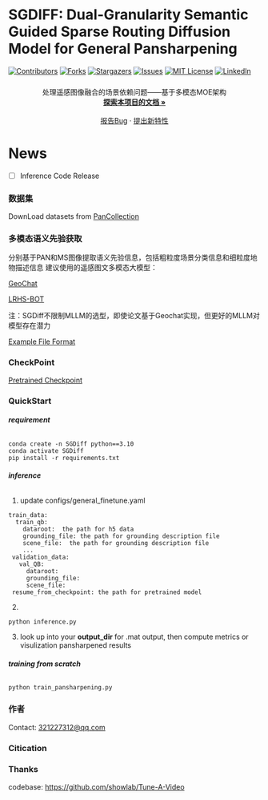 # SGDIFF: Dual-Granularity Semantic Guided Sparse Routing Diffusion Model for General Pansharpening

<!-- PROJECT SHIELDS -->

[![Contributors][contributors-shield]][contributors-url]
[![Forks][forks-shield]][forks-url]
[![Stargazers][stars-shield]][stars-url]
[![Issues][issues-shield]][issues-url]
[![MIT License][license-shield]][license-url]
[![LinkedIn][linkedin-shield]][linkedin-url]

  <h3 align="center">  </h3>
  <p align="center">
    处理遥感图像融合的场景依赖问题——基于多模态MOE架构
    <br />
    <a href="https://github.com/shaojintian/Best_README_template"><strong>探索本项目的文档 »</strong></a>
    <br />
    <br />
    <a href="https://github.com/shaojintian/Best_README_template/issues">报告Bug</a>
    ·
    <a href="https://github.com/shaojintian/Best_README_template/issues">提出新特性</a>
  </p>


# News

 - [ ] Inference Code Release


### 数据集
DownLoad datasets from [PanCollection](https://liangjiandeng.github.io/PanCollection.html)

### 多模态语义先验获取

分别基于PAN和MS图像提取语义先验信息，包括粗粒度场景分类信息和细粒度地物描述信息
建议使用的遥感图文多模态大模型：

[GeoChat](https://github.com/mbzuai-oryx/GeoChat)

[LRHS-BOT](https://github.com/NJU-LHRS/LHRS-Bot)

注：SGDiff不限制MLLM的选型，即使论文基于Geochat实现，但更好的MLLM对模型存在潜力

[Example File Format](tuneavideo/data/example)
### CheckPoint
[Pretrained Checkpoint]()

### QuickStart
###### **requirement**
```
conda create -n SGDiff python==3.10
conda activate SGDiff
pip install -r requirements.txt 
```
###### **inference**

 1. update configs/general_finetune.yaml
```
train_data:
  train_qb:
    dataroot:  the path for h5 data
    grounding_file: the path for grounding description file
    scene_file:  the path for grounding description file
    ...
 validation_data:
   val_QB:
     dataroot:
     grounding_file:
     scene_file:
 resume_from_checkpoint: the path for pretrained model
```
2.  
```
python inference.py
```

 3. look up into your **output_dir** for  .mat output, then compute metrics or visulization pansharpened results

###### **training from scratch**

```
python train_pansharpening.py
```




### 作者

Contact:  321227312@qq.com

<!-- links -->
[your-project-path]:shaojintian/Best_README_template
[contributors-shield]: https://img.shields.io/github/contributors/shaojintian/Best_README_template.svg?style=flat-square
[contributors-url]: https://github.com/shaojintian/Best_README_template/graphs/contributors
[forks-shield]: https://img.shields.io/github/forks/shaojintian/Best_README_template.svg?style=flat-square
[forks-url]: https://github.com/shaojintian/Best_README_template/network/members
[stars-shield]: https://img.shields.io/github/stars/shaojintian/Best_README_template.svg?style=flat-square
[stars-url]: https://github.com/shaojintian/Best_README_template/stargazers
[issues-shield]: https://img.shields.io/github/issues/shaojintian/Best_README_template.svg?style=flat-square
[issues-url]: https://img.shields.io/github/issues/shaojintian/Best_README_template.svg
[license-shield]: https://img.shields.io/github/license/shaojintian/Best_README_template.svg?style=flat-square
[license-url]: https://github.com/shaojintian/Best_README_template/blob/master/LICENSE.txt
[linkedin-shield]: https://img.shields.io/badge/-LinkedIn-black.svg?style=flat-square&logo=linkedin&colorB=555
[linkedin-url]: https://linkedin.com/in/shaojintian

   

### Citication


### Thanks
codebase:        https://github.com/showlab/Tune-A-Video




